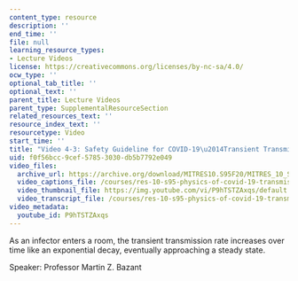 ```yaml
---
content_type: resource
description: ''
end_time: ''
file: null
learning_resource_types:
- Lecture Videos
license: https://creativecommons.org/licenses/by-nc-sa/4.0/
ocw_type: ''
optional_tab_title: ''
optional_text: ''
parent_title: Lecture Videos
parent_type: SupplementalResourceSection
related_resources_text: ''
resource_index_text: ''
resourcetype: Video
start_time: ''
title: "Video 4-3: Safety Guideline for COVID-19\u2014Transient Transmission Rate"
uid: f0f56bcc-9cef-5785-3030-db5b7792e049
video_files:
  archive_url: https://archive.org/download/MITRES10.S95F20/MITRES_10_S95F20_0403_300k.mp4
  video_captions_file: /courses/res-10-s95-physics-of-covid-19-transmission-fall-2020/e1f476903d8c5165bdeead376f46b957_P9hTSTZAxqs.vtt
  video_thumbnail_file: https://img.youtube.com/vi/P9hTSTZAxqs/default.jpg
  video_transcript_file: /courses/res-10-s95-physics-of-covid-19-transmission-fall-2020/06820e341c64259e18cdba29d302594f_P9hTSTZAxqs.pdf
video_metadata:
  youtube_id: P9hTSTZAxqs
---
```


As an infector enters a room, the transient transmission rate increases over time like an exponential decay, eventually approaching a steady state.

Speaker: Professor Martin Z. Bazant

